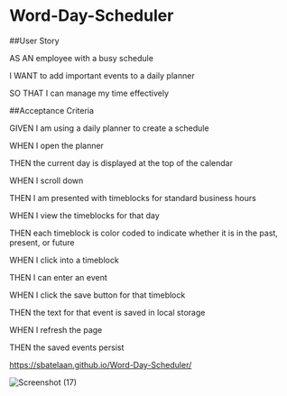 # Word-Day-Scheduler

##User Story

AS AN employee with a busy schedule

I WANT to add important events to a daily planner

SO THAT I can manage my time effectively



##Acceptance Criteria

GIVEN I am using a daily planner to create a schedule

WHEN I open the planner

THEN the current day is displayed at the top of the calendar

WHEN I scroll down

THEN I am presented with timeblocks for standard business hours

WHEN I view the timeblocks for that day

THEN each timeblock is color coded to indicate whether it is in the past, present, or future

WHEN I click into a timeblock

THEN I can enter an event

WHEN I click the save button for that timeblock

THEN the text for that event is saved in local storage

WHEN I refresh the page

THEN the saved events persist


https://sbatelaan.github.io/Word-Day-Scheduler/



![Screenshot (17)](https://user-images.githubusercontent.com/119352363/215899278-3e10e41d-e33d-452c-aeee-2e4e7e329eec.png)



